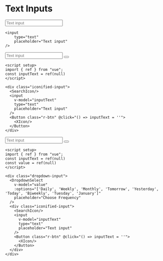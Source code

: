 # Text Inputs
<script setup>
import { ref } from "vue";
const inputText = ref(null)
</script>

<DemoContainer>
<input
    type="text"
    placeholder="Text input"
/>
</DemoContainer>

```vue
<input
    type="text"
    placeholder="Text input"
/>
```

<DemoContainer>
<div class="iconified-input">
  <SearchIcon/>
  <input
      v-model="inputText"
      type="text"
      placeholder="Text input"
  />
  <Button class="r-btn" @click="() => inputText = ''">
    <XIcon/>
  </Button>
</div>
</DemoContainer>

```vue
<script setup>
import { ref } from "vue";
const inputText = ref(null)
</script>

<div class="iconified-input">
  <SearchIcon/>
  <input
    v-model="inputText"
    type="text"
    placeholder="Text input"
  />
  <Button class="r-btn" @click="() => inputText = ''">
    <XIcon/>
  </Button>
</div>
```

<DemoContainer>
<div class="dropdown-input">
  <DropdownSelect
    v-model="value"
    :options="['Daily', 'Weekly', 'Monthly', 'Tomorrow', 'Yesterday', 'Today', 'Biweekly', 'Tuesday', 'January']"
    placeholder="Choose Frequency"
  />
  <div class="iconified-input">
    <SearchIcon/>
    <input
        v-model="inputText"
        type="text"
        placeholder="Text input"
    />
    <Button class="r-btn" @click="() => inputText = ''">
      <XIcon/>
    </Button>
  </div>
</div>
</DemoContainer>

```vue
<script setup>
import { ref } from "vue";
const inputText = ref(null)
const value = ref(null)
</script>

<div class="dropdown-input">
  <DropdownSelect
    v-model="value"
    :options="['Daily', 'Weekly', 'Monthly', 'Tomorrow', 'Yesterday', 'Today', 'Biweekly', 'Tuesday', 'January']"
    placeholder="Choose Frequency"
  />
  <div class="iconified-input">
    <SearchIcon/>
    <input
      v-model="inputText"
      type="text"
      placeholder="Text input"
    />
    <Button class="r-btn" @click="() => inputText = ''">
      <XIcon/>
    </Button>
  </div>
</div>
```

